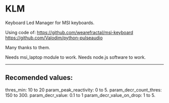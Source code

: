 KLM
===
Keyboard Led Manager for MSI keyboards.

Using code of:
https://github.com/wearefractal/msi-keyboard
https://github.com/Valodim/python-pulseaudio

Many thanks to them.

Needs msi_laptop module to work.
Needs node.js software to work.


-------------------
Recomended values:
-------------------
thres_min: 10 to 20
param_peak_reactivity: 0 to 5.
param_decr_count_thres: 150 to 300.
param_decr_value: 0.1 to 1
param_decr_value_on_drop: 1 to 5.
